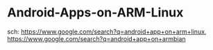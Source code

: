 # Android-Apps-on-ARM-Linux
sch: https://www.google.com/search?q=android+app+on+arm+linux, https://www.google.com/search?q=android+app+on+armbian
